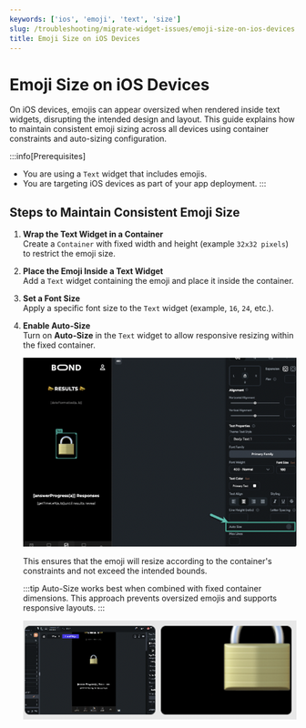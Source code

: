 ```yaml
---
keywords: ['ios', 'emoji', 'text', 'size']
slug: /troubleshooting/migrate-widget-issues/emoji-size-on-ios-devices
title: Emoji Size on iOS Devices
---
```


# Emoji Size on iOS Devices

On iOS devices, emojis can appear oversized when rendered inside text widgets, disrupting the intended design and layout. This guide explains how to maintain consistent emoji sizing across all devices using container constraints and auto-sizing configuration.

:::info[Prerequisites]
- You are using a `Text` widget that includes emojis.
- You are targeting iOS devices as part of your app deployment.
:::

## Steps to Maintain Consistent Emoji Size

1. **Wrap the Text Widget in a Container**  
   Create a `Container` with fixed width and height (example `32x32 pixels`) to restrict the emoji size.

2. **Place the Emoji Inside a Text Widget**  
   Add a `Text` widget containing the emoji and place it inside the container.

3. **Set a Font Size**  
   Apply a specific font size to the `Text` widget (example, `16`, `24`, etc.).

4. **Enable Auto-Size**  
   Turn on **Auto-Size** in the `Text` widget to allow responsive resizing within the fixed container.

   ![](../assets/20250430121253238523.png)

   This ensures that the emoji will resize according to the container's constraints and not exceed the intended bounds.

   :::tip
   Auto-Size works best when combined with fixed container dimensions. This approach prevents oversized emojis and supports responsive layouts.
   :::

   ![](../assets/20250430121252902305.png)


